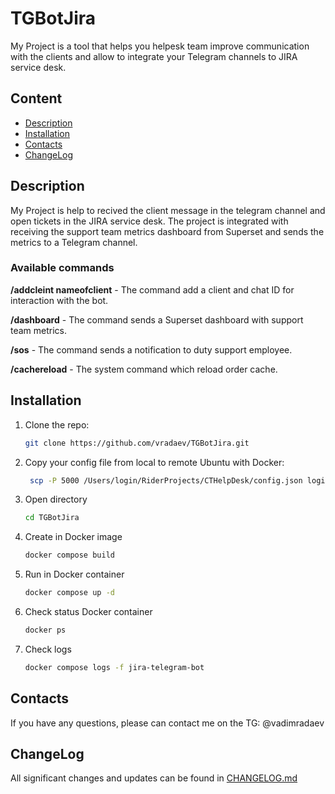 # TGBotJira

My Project is a tool that helps you helpesk team improve communication with the clients and allow to integrate your Telegram channels to JIRA service desk.

## Content

- [Description](#description)
- [Installation](#installation)
- [Contacts](#contacts)
- [ChangeLog](#changelog)

## Description

My Project is help to recived the client message in the telegram channel and open tickets in the JIRA service desk.
The project is integrated with receiving the support team metrics dashboard from Superset and sends the metrics to a Telegram channel.

### Available commands 
**/addcleint nameofclient** - The command add a client and chat ID for interaction with the bot. 

**/dashboard** - The command sends a Superset dashboard with support team metrics. 

**/sos** - The command sends a notification to duty support employee.

**/cachereload** - The system command which reload order cache.

## Installation

1. Clone the repo:
    ```bash
    git clone https://github.com/vradaev/TGBotJira.git
    ```
2. Copy your config file from local to remote Ubuntu with Docker:
    ```bash
     scp -P 5000 /Users/login/RiderProjects/CTHelpDesk/config.json login@111.1.11.11:~/TGBotJira/
    ```
3. Open directory
    ```bash
    cd TGBotJira
    ```
4. Create in Docker image
    ```bash
    docker compose build
    ```
5. Run in Docker container
    ```bash
    docker compose up -d
    ```
6. Check status Docker container
    ```bash
    docker ps
    ```
7. Check logs 
    ```bash
    docker compose logs -f jira-telegram-bot
    ```

## Contacts

If you have any questions, please can contact me on the TG: @vadimradaev


## ChangeLog

All significant changes and updates can be found in [CHANGELOG.md](CHANGELOG.md)
